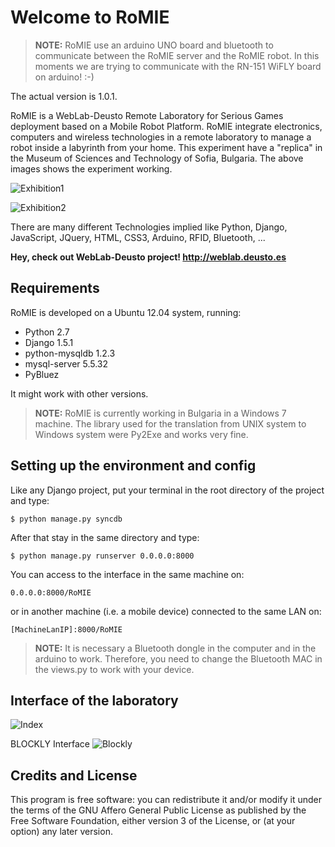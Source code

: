 # Welcome to RoMIE #

> **NOTE:** RoMIE use an arduino UNO board and bluetooth to communicate
> between the RoMIE server and the RoMIE robot. In this moments we are
> trying to communicate with the RN-151 WiFLY board on arduino! :-)

The actual version is 1.0.1.

RoMIE is a WebLab-Deusto Remote Laboratory for Serious Games deployment based on a Mobile Robot Platform.
RoMIE integrate electronics, computers and wireless technologies in a remote laboratory to manage a robot inside a labyrinth from your home. This experiment have a "replica" in the Museum of Sciences and Technology of Sofia, Bulgaria. The above images shows the experiment working.

![Exhibition1](https://raw.github.com/gmartinvela/RoMIE/master/robot_app/static/images/exhibition1.jpg)

![Exhibition2](https://raw.github.com/gmartinvela/RoMIE/master/robot_app/static/images/exhibition2.jpg)

There are many different Technologies implied like Python, Django, JavaScript, JQuery, HTML, CSS3, Arduino, RFID, Bluetooth, ...

**Hey, check out WebLab-Deusto project! <http://weblab.deusto.es>**

## Requirements ##

RoMIE is developed on a Ubuntu 12.04 system, running:

   * Python 2.7
   * Django 1.5.1
   * python-mysqldb 1.2.3
   * mysql-server 5.5.32
   * PyBluez

It might work with other versions.

> **NOTE:** RoMIE is currently working in Bulgaria in a Windows 7 machine.
> The library used for the translation from UNIX system to Windows system 
> were Py2Exe and works very fine.

## Setting up the environment and config ##

Like any Django project, put your terminal in the root directory of the project and type:

	$ python manage.py syncdb

After that stay in the same directory and type:

	$ python manage.py runserver 0.0.0.0:8000

You can access to the interface in the same machine on:

	0.0.0.0:8000/RoMIE

or in another machine (i.e. a mobile device) connected to the same LAN on:

	[MachineLanIP]:8000/RoMIE


> **NOTE:** It is necessary a Bluetooth dongle in the computer and in the 
> arduino to work. Therefore, you need to change the Bluetooth MAC in the 
> views.py to work with your device.

## Interface of the laboratory ##

![Index](https://raw.github.com/gmartinvela/RoMIE/master/robot_app/static/images/index_screen.png)

BLOCKLY Interface
![Blockly](https://raw.github.com/gmartinvela/RoMIE/master/robot_app/static/images/blockly_screen.png)

## Credits and License ##

This program is free software: you can redistribute it and/or modify it
under the terms of the  GNU  Affero General Public License as published
by the Free Software Foundation, either version 3 of the License, or (at
your option) any later version.



